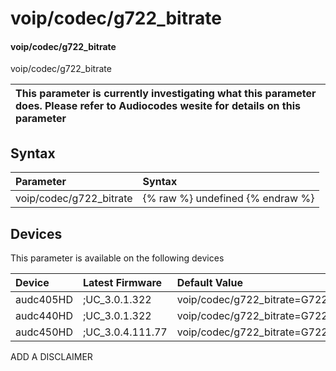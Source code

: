 ﻿---
description: voip/codec/g722_bitrate
search: false
---

# voip/codec/g722_bitrate

#### voip/codec/g722_bitrate

voip/codec/g722_bitrate


| This parameter is currently investigating what this parameter does. Please refer to Audiocodes wesite for details on this parameter | 
| :--- |

## Syntax
| Parameter | Syntax |
| :--- | :--- |
|voip/codec/g722_bitrate | {% raw %} undefined {% endraw %}|

## Devices
This parameter is available on the following devices

| Device | Latest Firmware | Default Value |
|:---|:---|:---|
| audc405HD | ;UC_3.0.1.322 | voip/codec/g722_bitrate=G722_64K 
| audc440HD | ;UC_3.0.1.322 | voip/codec/g722_bitrate=G722_64K 
| audc450HD | ;UC_3.0.4.111.77 | voip/codec/g722_bitrate=G722_64K 

ADD A DISCLAIMER
